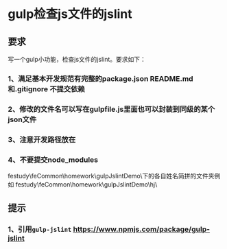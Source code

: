 # gulp检查js文件的jslint

## 要求
写一个gulp小功能，检查js文件的jslint。要求如下： 
### 1、满足基本开发规范有完整的package.json README.md和.gitignore 不提交依赖 
### 2、修改的文件名可以写在gulpfile.js里面也可以封装到同级的某个json文件 
### 3、注意开发路径放在 
### 4、不要提交node_modules
festudy\feCommon\homework\gulpJslintDemo\下的各自姓名简拼的文件夹例如 festudy\feCommon\homework\gulpJslintDemo\hj\

## 提示
### 1、引用`gulp-jslint` https://www.npmjs.com/package/gulp-jslint